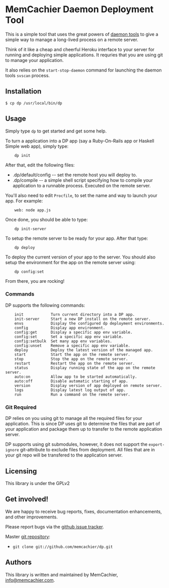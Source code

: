 # MemCachier Daemon Deployment Tool

This is a simple tool that uses the great powers of [daemon
tools](http://cr.yp.to/daemontools.html) to give a simple way to
manage a long-lived process on a remote server.

Think of it like a cheap and cheerful Heroku interface to your server
for running and deploying simple applications. It requries that you
are using git to manage your application.

It also relies on the `start-stop-daemon` command for launching the daemon
tools `svscan` process.

## Installation
    
    $ cp dp /usr/local/bin/dp

## Usage

Simply type `dp` to get started and get some help.

To turn a application into a DP app (say a Ruby-On-Rails app or
Haskell Simple web app), simply type:

        dp init

After that, edit the following files:
  * .dp/default/config -- set the remote host you will deploy to.
  * .dp/compile -- a simple shell script specifying how to compile
    your application to a runnable process. Executed on the remote
    server.

You'll also need to edit `Procfile`, to set the name and way to launch your
app. For example:

        web: node app.js

Once done, you should be able to type:

        dp init-server

To setup the remote server to be ready for your app. After that type:

        dp deploy

To deploy the current version of your app to the server. You should
also setup the environment for the app on the remote server using:

        dp config:set

From there, you are rocking!

### Commands

DP supports the following commands:

        init            Turn current directory into a DP app.
        init-server     Start a new DP install on the remote server.
        envs            Display the configured dp deployment environments.
        config          Display app environment.
        config:get      Display a specific app env variable.
        config:set      Set a specific app env variable.
        config:setbulk  Set many app env variables.
        config:unset    Remove a specific app env variable.
        deploy          Deploy the latest version of the managed app.
        start           Start the app on the remote server.
        stop            Stop the app on the remote server.
        restart         Restart the app on the remote server.
        status          Display running state of the app on the remote server.
        auto:on         Allow app to be started automatically.
        auto:off        Disable automatic starting of app.
        version         Display version of app deployed on remote server.
        logs            Display latest log output of app.
        run             Run a command on the remote server.

### Git Required

DP relies on you using git to manage all the required files for your
application. This is since DP uses git to determine the files that are
part of your application and package them up to transfer to the remote
application server.

DP supports using git submodules, however, it does not support the
`export-ignore` git-attribute to exclude files from deployment. All
files that are in your git repo will be transfered to the application
server.

## Licensing

This library is under the GPLv2

## Get involved!

We are happy to receive bug reports, fixes, documentation enhancements,
and other improvements.

Please report bugs via the
[github issue tracker](http://github.com/memcachier/dp/issues).

Master [git repository](http://github.com/memcachier/dp):

* `git clone git://github.com/memcachier/dp.git`

## Authors

This library is written and  maintained by MemCachier,
<info@memcachier.com>.

